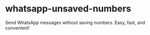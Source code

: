 # whatsapp-unsaved-numbers
Send WhatsApp messages without saving numbers. Easy, fast, and convenient!
